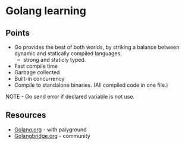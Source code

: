 # Golang learning
## Points
- Go provides the best of both worlds, by striking a balance between dynamic and statically compiled languages. 
  - strong and staticly typed.
- Fast compile time
- Garbage collected
- Built-in concurrency
- Compile to standalone binaries. (All compiled code in one file.)

NOTE - Go send error if declared variable is not use. 

## Resources
- [Golang.org](https://golang.org/) - with palyground
- [Golangbridge.org](https://golangbridge.org/) - community